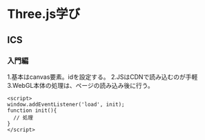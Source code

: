 # Three.js学び

## ICS

### 入門編
1.基本はcanvas要素。idを設定する。
2.JSはCDNで読み込むのが手軽
3.WebGL本体の処理は、ページの読み込み後に行う。
~~~
<script>
window.addEventListener('load', init);
function init(){
  // 処理
}
</script>
~~~